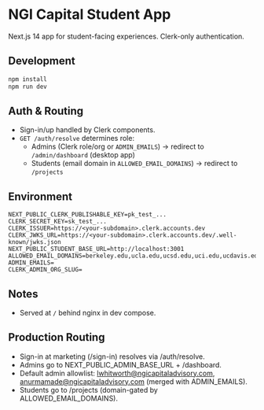 # NGI Capital Student App

Next.js 14 app for student-facing experiences. Clerk-only authentication.

## Development
```bash
npm install
npm run dev
```

## Auth & Routing
- Sign-in/up handled by Clerk components.
- `GET /auth/resolve` determines role:
  - Admins (Clerk role/org or `ADMIN_EMAILS`) → redirect to `/admin/dashboard` (desktop app)
  - Students (email domain in `ALLOWED_EMAIL_DOMAINS`) → redirect to `/projects`

## Environment
```env
NEXT_PUBLIC_CLERK_PUBLISHABLE_KEY=pk_test_...
CLERK_SECRET_KEY=sk_test_...
CLERK_ISSUER=https://<your-subdomain>.clerk.accounts.dev
CLERK_JWKS_URL=https://<your-subdomain>.clerk.accounts.dev/.well-known/jwks.json
NEXT_PUBLIC_STUDENT_BASE_URL=http://localhost:3001
ALLOWED_EMAIL_DOMAINS=berkeley.edu,ucla.edu,ucsd.edu,uci.edu,ucdavis.edu,ucsb.edu,ucsc.edu,ucr.edu,ucmerced.edu
ADMIN_EMAILS=
CLERK_ADMIN_ORG_SLUG=
```

## Notes
- Served at `/` behind nginx in dev compose.



## Production Routing
- Sign-in at marketing (/sign-in) resolves via /auth/resolve.
- Admins go to NEXT_PUBLIC_ADMIN_BASE_URL + /dashboard.
- Default admin allowlist: lwhitworth@ngicapitaladvisory.com, anurmamade@ngicapitaladvisory.com (merged with ADMIN_EMAILS).
- Students go to /projects (domain-gated by ALLOWED_EMAIL_DOMAINS).
